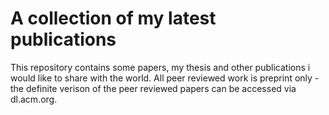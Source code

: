 A collection of my latest publications
========

This repository contains some papers, my thesis and other publications i would like to share with the world. All peer reviewed work is preprint only - the definite verison of the peer reviewed papers can be accessed via dl.acm.org. 


